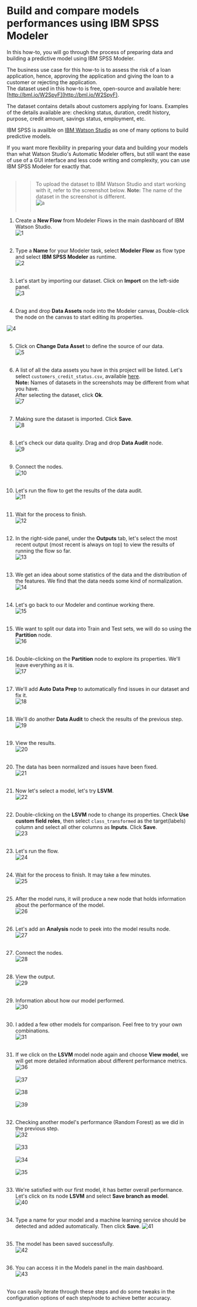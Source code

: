 # Build and compare models performances using IBM SPSS Modeler

In this how-to, you will go through the process of preparing data and building a predictive model using IBM SPSS Modeler.

The business use case for this how-to is to assess the risk of a loan application, hence, approving the application and giving the loan to a customer or rejecting the application.  
The dataset used in this how-to is free, open-source and available here: [http://bml.io/W2SpyF](http://bml.io/W2SpyF).  

The dataset contains details about customers applying for loans. Examples of the details available are: checking status, duration, credit history, purpose, credit amount, savings status, employment, etc.

IBM SPSS is availble on [IBM Watson Studio](https://dataplatform.ibm.com/home?context=analytics) as one of many options to build predictive models.

If you want more flexibility in preparing your data and building your models than what Watson Studio's Automatic Modeler offers, but still want the ease of use of a GUI interface and less code writing and complexity, you can use IBM SPSS Modeler for exactly that.
<br></br>

>> To upload the dataset to IBM Watson Studio and start working with it, refer to the screenshot below. **Note:** The name of the dataset in the screenshot is different.   
![a](https://github.com/HebaNAS/IBM-Watson-Studio-Enablement/blob/master/02-CreditCardApprovalModel/imgs/2.jpg?raw=true)
<br></br>

1. Create a **New Flow** from Modeler Flows in the main dashboard of IBM Watson Studio.  
![1](https://github.com/nailahDev/Watson-Studio-Enablement/blob/master/05-Predictive%20Maintenance-SPSSModeler/Images/1.png)
<br></br>

2. Type a **Name** for your Modeler task, select **Modeler Flow** as flow type and select **IBM SPSS Modeler** as runtime.  
![2](https://github.com/nailahDev/Watson-Studio-Enablement/blob/master/05-Predictive%20Maintenance-SPSSModeler/Images/2.png)
<br></br>

3. Let's start by importing our dataset. Click on **Import** on the left-side panel.  
![3](https://github.com/nailahDev/Watson-Studio-Enablement/blob/master/05-Predictive%20Maintenance-SPSSModeler/Images/3.png)
<br></br>

4. Drag and drop **Data Assets** node into the Modeler canvas, Double-click the node on the canvas to start editing its properties. 
 
![4](https://github.com/nailahDev/Watson-Studio-Enablement/blob/master/05-Predictive%20Maintenance-SPSSModeler/Images/4.png)
<br></br>

5. Click on **Change Data Asset** to define the source of our data.  
![5](https://github.com/nailahDev/Watson-Studio-Enablement/blob/master/05-Predictive%20Maintenance-SPSSModeler/Images/5.png)
<br></br>

7. A list of all the data assets you have in this project will be listed. Let's select `customers_credit_status.csv`, available [here](https://github.com/HebaNAS/IBM-Watson-Studio-Enablement/blob/master/03-LoanApprovalModel/customers_credit_status.csv).  
**Note:** Names of datasets in the screenshots may be different from what you have.  
After selecting the dataset, click **Ok**.  
![7](https://github.com/HebaNAS/IBM-Watson-Studio-Enablement/blob/master/05-LoanApprovalSPSSModeler/imgs/7.jpg?raw=true)
<br></br>

8. Making sure the dataset is imported. Click **Save**.  
![8](https://github.com/HebaNAS/IBM-Watson-Studio-Enablement/blob/master/05-LoanApprovalSPSSModeler/imgs/8.jpg?raw=true)
<br></br>

9. Let's check our data quality. Drag and drop **Data Audit** node.  
![9](https://github.com/HebaNAS/IBM-Watson-Studio-Enablement/blob/master/05-LoanApprovalSPSSModeler/imgs/9.jpg?raw=true)
<br></br>

10. Connect the nodes.  
![10](https://github.com/HebaNAS/IBM-Watson-Studio-Enablement/blob/master/05-LoanApprovalSPSSModeler/imgs/10.jpg?raw=true)
<br></br>

11. Let's run the flow to get the results of the data audit.  
![11](https://github.com/HebaNAS/IBM-Watson-Studio-Enablement/blob/master/05-LoanApprovalSPSSModeler/imgs/11.jpg?raw=true)
<br></br>

12. Wait for the process to finish.  
![12](https://github.com/HebaNAS/IBM-Watson-Studio-Enablement/blob/master/05-LoanApprovalSPSSModeler/imgs/12.jpg?raw=true)
<br></br>

13. In the right-side panel, under the **Outputs** tab, let's select the most recent output (most recent is always on top) to view the results of running the flow so far.  
![13](https://github.com/HebaNAS/IBM-Watson-Studio-Enablement/blob/master/05-LoanApprovalSPSSModeler/imgs/13.jpg?raw=true)
<br></br>

14. We get an idea about some statistics of the data and the distribution of the features. We find that the data needs some kind of normalization.  
![14](https://github.com/HebaNAS/IBM-Watson-Studio-Enablement/blob/master/05-LoanApprovalSPSSModeler/imgs/14.jpg?raw=true)
<br></br>

15. Let's go back to our Modeler and continue working there.  
![15](https://github.com/HebaNAS/IBM-Watson-Studio-Enablement/blob/master/05-LoanApprovalSPSSModeler/imgs/15.jpg?raw=true)
<br></br>

16. We want to split our data into Train and Test sets, we will do so using the **Partition** node.  
![16](https://github.com/HebaNAS/IBM-Watson-Studio-Enablement/blob/master/05-LoanApprovalSPSSModeler/imgs/16.jpg?raw=true)
<br></br>

17. Double-clicking on the **Partition** node to explore its properties. We'll leave everything as it is.  
![17](https://github.com/HebaNAS/IBM-Watson-Studio-Enablement/blob/master/05-LoanApprovalSPSSModeler/imgs/17.jpg?raw=true)
<br></br>

18. We'll add **Auto Data Prep** to automatically find issues in our dataset and fix it.  
![18](https://github.com/HebaNAS/IBM-Watson-Studio-Enablement/blob/master/05-LoanApprovalSPSSModeler/imgs/18.jpg?raw=true)
<br></br>

19. We'll do another **Data Audit** to check the results of the previous step.  
![19](https://github.com/HebaNAS/IBM-Watson-Studio-Enablement/blob/master/05-LoanApprovalSPSSModeler/imgs/19.jpg?raw=true)
<br></br>

20. View the results.  
![20](https://github.com/HebaNAS/IBM-Watson-Studio-Enablement/blob/master/05-LoanApprovalSPSSModeler/imgs/20.jpg?raw=true)
<br></br>

21. The data has been normalized and issues have been fixed.  
![21](https://github.com/HebaNAS/IBM-Watson-Studio-Enablement/blob/master/05-LoanApprovalSPSSModeler/imgs/21.jpg?raw=true)
<br></br>

22. Now let's select a model, let's try **LSVM**.  
![22](https://github.com/HebaNAS/IBM-Watson-Studio-Enablement/blob/master/05-LoanApprovalSPSSModeler/imgs/22.jpg?raw=true)
<br></br>

23. Double-clicking on the **LSVM** node to change its properties. Check **Use custom field roles**, then select `class_transformed` as the target(labels) column and select all other columns as **Inputs**. Click **Save**.  
![23](https://github.com/HebaNAS/IBM-Watson-Studio-Enablement/blob/master/05-LoanApprovalSPSSModeler/imgs/23.jpg?raw=true)
<br></br>

24. Let's run the flow.  
![24](https://github.com/HebaNAS/IBM-Watson-Studio-Enablement/blob/master/05-LoanApprovalSPSSModeler/imgs/24.jpg?raw=true)
<br></br>

25. Wait for the process to finish. It may take a few minutes.  
![25](https://github.com/HebaNAS/IBM-Watson-Studio-Enablement/blob/master/05-LoanApprovalSPSSModeler/imgs/25.jpg?raw=true)
<br></br>

26. After the model runs, it will produce a new node that holds information about the performance of the model.  
![26](https://github.com/HebaNAS/IBM-Watson-Studio-Enablement/blob/master/05-LoanApprovalSPSSModeler/imgs/26.jpg?raw=true)
<br></br>

27. Let's add an **Analysis** node to peek into the model results node.  
![27](https://github.com/HebaNAS/IBM-Watson-Studio-Enablement/blob/master/05-LoanApprovalSPSSModeler/imgs/27.jpg?raw=true)
<br></br>

28. Connect the nodes.  
![28](https://github.com/HebaNAS/IBM-Watson-Studio-Enablement/blob/master/05-LoanApprovalSPSSModeler/imgs/28.jpg?raw=true)
<br></br>

29. View the output.  
![29](https://github.com/HebaNAS/IBM-Watson-Studio-Enablement/blob/master/05-LoanApprovalSPSSModeler/imgs/29.jpg?raw=true)
<br></br>

30. Information about how our model performed.  
![30](https://github.com/HebaNAS/IBM-Watson-Studio-Enablement/blob/master/05-LoanApprovalSPSSModeler/imgs/30.jpg?raw=true)
<br></br>

31. I added a few other models for comparison. Feel free to try your own combinations.  
![31](https://github.com/HebaNAS/IBM-Watson-Studio-Enablement/blob/master/05-LoanApprovalSPSSModeler/imgs/31.jpg?raw=true)
<br></br>

32. If we click on the **LSVM** model node again and choose **View model**, we will get more detailed information about different performance metrics.  
![36](https://github.com/HebaNAS/IBM-Watson-Studio-Enablement/blob/master/05-LoanApprovalSPSSModeler/imgs/36.jpg?raw=true)
<br></br>
![37](https://github.com/HebaNAS/IBM-Watson-Studio-Enablement/blob/master/05-LoanApprovalSPSSModeler/imgs/37.jpg?raw=true)
<br></br>
![38](https://github.com/HebaNAS/IBM-Watson-Studio-Enablement/blob/master/05-LoanApprovalSPSSModeler/imgs/38.jpg?raw=true)
<br></br>
![39](https://github.com/HebaNAS/IBM-Watson-Studio-Enablement/blob/master/05-LoanApprovalSPSSModeler/imgs/39.jpg?raw=true)
<br></br>

33. Checking another model's performance (Random Forest) as we did in the previous step.  
![32](https://github.com/HebaNAS/IBM-Watson-Studio-Enablement/blob/master/05-LoanApprovalSPSSModeler/imgs/32.jpg?raw=true)
<br></br>
![33](https://github.com/HebaNAS/IBM-Watson-Studio-Enablement/blob/master/05-LoanApprovalSPSSModeler/imgs/33.jpg?raw=true)
<br></br>
![34](https://github.com/HebaNAS/IBM-Watson-Studio-Enablement/blob/master/05-LoanApprovalSPSSModeler/imgs/34.jpg?raw=true)
<br></br>
![35](https://github.com/HebaNAS/IBM-Watson-Studio-Enablement/blob/master/05-LoanApprovalSPSSModeler/imgs/35.jpg?raw=true)
<br></br>

34. We're satisfied with our first model, it has better overall performance. Let's click on its node **LSVM** and select **Save branch as model**.  
![40](https://github.com/HebaNAS/IBM-Watson-Studio-Enablement/blob/master/05-LoanApprovalSPSSModeler/imgs/40.jpg?raw=true)
<br></br>

35. Type a name for your model and a machine learning service should be detected and added automatically. Then click **Save**.  ![41](https://github.com/HebaNAS/IBM-Watson-Studio-Enablement/blob/master/05-LoanApprovalSPSSModeler/imgs/41.jpg?raw=true)
<br></br>

36. The model has been saved successfully.  
![42](https://github.com/HebaNAS/IBM-Watson-Studio-Enablement/blob/master/05-LoanApprovalSPSSModeler/imgs/42.jpg?raw=true)
<br></br>

37. You can access it in the Models panel in the main dashboard.  
![43](https://github.com/HebaNAS/IBM-Watson-Studio-Enablement/blob/master/05-LoanApprovalSPSSModeler/imgs/43.jpg?raw=true)
<br></br>


You can easily iterate through these steps and do some tweaks in the configuration options of each step/node to achieve better accuracy.
